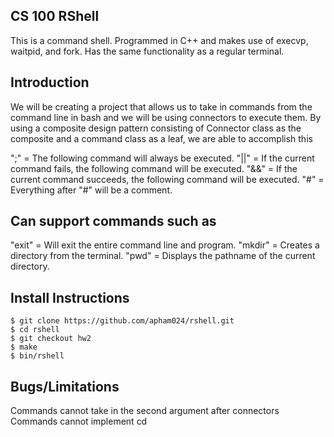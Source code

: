 ## CS 100 RShell
This is a command shell. Programmed in C++ and makes use of execvp, waitpid, and fork.
Has the same functionality as a regular terminal.

## Introduction
We will be creating a project that allows us to take in commands from the 
command line in bash and we will be using connectors to execute them. By using a composite
design pattern consisting of Connector class as the composite and a command class as a leaf,
we are able to accomplish this

";" = The following command will always be executed.
"||" = If the current command fails, the following command will be executed.
"&&" = If the current command succeeds, the following command will be executed.
"#" = Everything after "#" will be a comment.

## Can support commands such as
"exit" = Will exit the entire command line and program.
"mkdir" = Creates a directory from the terminal.
"pwd" = Displays the pathname of the current directory. 

## Install Instructions
    $ git clone https://github.com/apham024/rshell.git
    $ cd rshell
    $ git checkout hw2
    $ make
    $ bin/rshell
    
## Bugs/Limitations
Commands cannot take in the second argument after connectors 
    Commands cannot implement cd
